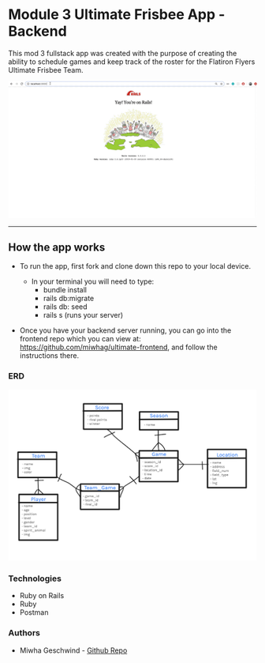 # Module 3 Ultimate Frisbee App - Backend  

This mod 3 fullstack app was created with the purpose of creating the ability to schedule games and keep track of the roster for the Flatiron Flyers Ultimate Frisbee Team. 

![](ultimate_backend.gif)

---

## How the app works  

* To run the app, first fork and clone down this repo to your local device. 
   * In your terminal you will need to type: 
        * bundle install 
        * rails db:migrate 
        * rails db: seed
        * rails s (runs your server) 
        
* Once you have your backend server running, you can go into the frontend repo which you can view at: https://github.com/miwhag/ultimate-frontend,  and follow the instructions there. 


### ERD 

![](DataModels.png)



### Technologies 

* Ruby on Rails 
* Ruby 
* Postman 

### Authors

* Miwha Geschwind - [Github Repo](https://github.com/miwhag)



